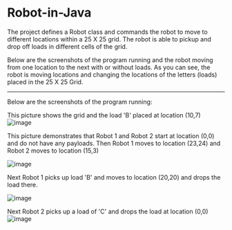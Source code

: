 # Robot-in-Java
The project defines a Robot class and commands the robot to move to different locations within a 25 X 25 grid. The robot is able to pickup and drop off loads in different cells of the grid.

Below are the screenshots of the program running and the robot moving from one location to the next with or without loads. As you can see, the robot is moving locations and changing the locations of the letters (loads) placed in the 25 X 25 Grid.

------------------------------------------------------------------------------------------------------------------------------------------------------------------
Below are the screenshots of the program running:

This picture shows the grid and the load 'B' placed at location (10,7)
![image](https://user-images.githubusercontent.com/81937437/190916772-49e633b2-692a-49f0-a292-0d13fc936b75.png)

This picture demonstrates that Robot 1 and Robot 2 start at location (0,0) and do not have any payloads. 
Then Robot 1 moves to location (23,24) and Robot 2 moves to location (15,3)

![image](https://user-images.githubusercontent.com/81937437/190916777-3f4a7e8b-1902-4e52-9aeb-4efd779faf88.png)

Next Robot 1 picks up load 'B' and moves to location (20,20) and drops the load there. 

![image](https://user-images.githubusercontent.com/81937437/190916782-39ea4e97-bb9a-49ff-8eb0-114d0f40c444.png)

Next Robot 2 picks up a load of 'C' and drops the load at location (0,0)
![image](https://user-images.githubusercontent.com/81937437/190916789-79e88281-b9e2-4800-bf2c-b9098e7005ce.png)
